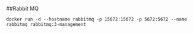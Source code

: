 ##Rabbit MQ
```
docker run -d --hostname rabbitmq -p 15672:15672 -p 5672:5672 --name rabbitmq rabbitmq:3-management
```